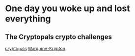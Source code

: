 # One day you woke up and lost everything

## The Cryptopals crypto challenges

[cryptopals](https://cryptopals.com/)
[Wargame-Krypton](http://overthewire.org/wargames/krypton/krypton0.html)
